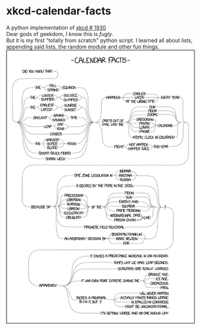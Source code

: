 # xkcd-calendar-facts
A python implementation of [xkcd # 1930](https://xkcd.com/1930/)  
Dear gods of geekdom, I know this is *fugly*.  
But it is my first "totally from scratch" python script. I learned all about lists, appending said lists, the random module and other fun things.  
![](https://github.com/aroaminggeek/xkcd-calendar-facts-crystal/blob/master/calendar_facts.png)
